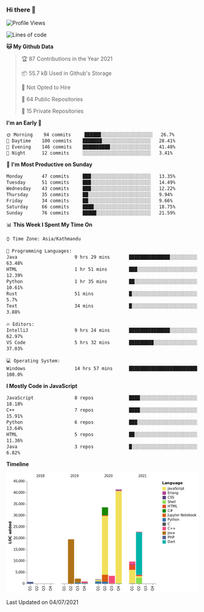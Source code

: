 ### Hi there 👋


<!--START_SECTION:waka-->
![Profile Views](http://img.shields.io/badge/Profile%20Views-0-blue)

![Lines of code](https://img.shields.io/badge/From%20Hello%20World%20I%27ve%20Written-136507%20lines%20of%20code-blue)

**🐱 My Github Data** 

> 🏆 87 Contributions in the Year 2021
 > 
> 📦 55.7 kB Used in Github's Storage 
 > 
> 🚫 Not Opted to Hire
 > 
> 📜 64 Public Repositories 
 > 
> 🔑 15 Private Repositories  
 > 
**I'm an Early 🐤** 

```text
🌞 Morning    94 commits     ██████░░░░░░░░░░░░░░░░░░░   26.7% 
🌆 Daytime    100 commits    ███████░░░░░░░░░░░░░░░░░░   28.41% 
🌃 Evening    146 commits    ██████████░░░░░░░░░░░░░░░   41.48% 
🌙 Night      12 commits     ░░░░░░░░░░░░░░░░░░░░░░░░░   3.41%

```
📅 **I'm Most Productive on Sunday** 

```text
Monday       47 commits     ███░░░░░░░░░░░░░░░░░░░░░░   13.35% 
Tuesday      51 commits     ███░░░░░░░░░░░░░░░░░░░░░░   14.49% 
Wednesday    43 commits     ███░░░░░░░░░░░░░░░░░░░░░░   12.22% 
Thursday     35 commits     ██░░░░░░░░░░░░░░░░░░░░░░░   9.94% 
Friday       34 commits     ██░░░░░░░░░░░░░░░░░░░░░░░   9.66% 
Saturday     66 commits     ████░░░░░░░░░░░░░░░░░░░░░   18.75% 
Sunday       76 commits     █████░░░░░░░░░░░░░░░░░░░░   21.59%

```


📊 **This Week I Spent My Time On** 

```text
⌚︎ Time Zone: Asia/Kathmandu

💬 Programming Languages: 
Java                     9 hrs 29 mins       ███████████████░░░░░░░░░░   63.48% 
HTML                     1 hr 51 mins        ███░░░░░░░░░░░░░░░░░░░░░░   12.39% 
Python                   1 hr 35 mins        ██░░░░░░░░░░░░░░░░░░░░░░░   10.61% 
Rust                     51 mins             █░░░░░░░░░░░░░░░░░░░░░░░░   5.7% 
Text                     34 mins             █░░░░░░░░░░░░░░░░░░░░░░░░   3.88%

🔥 Editors: 
IntelliJ                 9 hrs 24 mins       ███████████████░░░░░░░░░░   62.97% 
VS Code                  5 hrs 32 mins       █████████░░░░░░░░░░░░░░░░   37.03%

💻 Operating System: 
Windows                  14 hrs 57 mins      █████████████████████████   100.0%

```

**I Mostly Code in JavaScript** 

```text
JavaScript               8 repos             ████░░░░░░░░░░░░░░░░░░░░░   18.18% 
C++                      7 repos             ████░░░░░░░░░░░░░░░░░░░░░   15.91% 
Python                   6 repos             ███░░░░░░░░░░░░░░░░░░░░░░   13.64% 
HTML                     5 repos             ██░░░░░░░░░░░░░░░░░░░░░░░   11.36% 
Java                     3 repos             █░░░░░░░░░░░░░░░░░░░░░░░░   6.82%

```


**Timeline**

![Chart not found](https://raw.githubusercontent.com/voidash/voidash/main/charts/bar_graph.png) 


 Last Updated on 04/07/2021
<!--END_SECTION:waka-->


<!--
**voidash/voidash** is a ✨ _special_ ✨ repository because its `README.md` (this file) appears on your GitHub profile.

Here are some ideas to get you started:

- 🔭 I’m currently working on ...
- 🌱 I’m currently learning ...
- 👯 I’m looking to collaborate on ...
- 🤔 I’m looking for help with ...
- 💬 Ask me about ...
- 📫 How to reach me: ...
- 😄 Pronouns: ...
- ⚡ Fun fact: ...
-->
